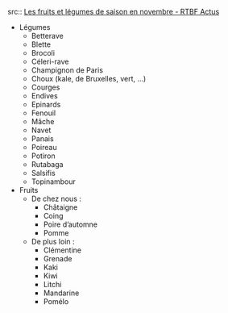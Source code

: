 src:: [Les fruits et légumes de saison en novembre - RTBF Actus](https://www.rtbf.be/article/les-fruits-et-legumes-de-saison-en-novembre-10619508)

- Légumes
  *   Betterave
  *   Blette
  *   Brocoli
  *   Céleri-rave
  *   Champignon de Paris
  *   Choux (kale, de Bruxelles, vert, …)
  *   Courges
  *   Endives
  *   Epinards
  *   Fenouil
  *   Mâche
  *   Navet
  *   Panais
  *   Poireau
  *   Potiron
  *   Rutabaga
  *   Salsifis
  *   Topinambour
- Fruits
	- De chez nous : 
	  *   Châtaigne
	  *   Coing
	  *   Poire d’automne
	  *   Pomme
	- De plus loin :
	  *   Clémentine
	  *   Grenade
	  *   Kaki
	  *   Kiwi
	  *   Litchi
	  *   Mandarine
	  *   Pomélo